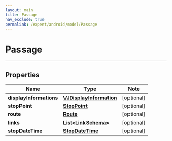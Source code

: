 ```yaml
---
layout: main
title: Passage
nav_exclude: true
permalink: /expert/android/model/Passage
---
```


# Passage

---

## Properties

Name | Type | Note
---- | ---- | ----
**displayInformations** | [**VJDisplayInformation**](VJDisplayInformation.md) | [optional] 
**stopPoint** | [**StopPoint**](StopPoint.md) | [optional] 
**route** | [**Route**](Route.md) | [optional] 
**links** | [**List&lt;LinkSchema&gt;**](LinkSchema.md) | [optional] 
**stopDateTime** | [**StopDateTime**](StopDateTime.md) | [optional] 

